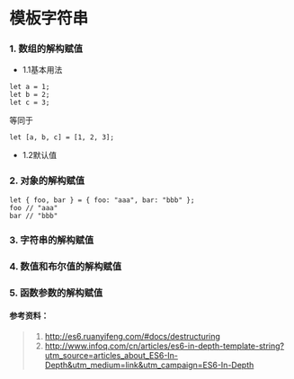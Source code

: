 # 模板字符串

### 1. 数组的解构赋值
+ 1.1基本用法
```
let a = 1;
let b = 2;
let c = 3;
```
等同于
```
let [a, b, c] = [1, 2, 3];
```
+ 1.2默认值

### 2. 对象的解构赋值
```
let { foo, bar } = { foo: "aaa", bar: "bbb" };
foo // "aaa"
bar // "bbb"
```
### 3. 字符串的解构赋值
### 4. 数值和布尔值的解构赋值 
### 5. 函数参数的解构赋值 









#### 参考资料：
> 1. http://es6.ruanyifeng.com/#docs/destructuring
> 2. http://www.infoq.com/cn/articles/es6-in-depth-template-string?utm_source=articles_about_ES6-In-Depth&utm_medium=link&utm_campaign=ES6-In-Depth



